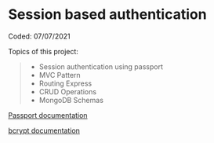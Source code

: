 # Session based authentication

Coded: 07/07/2021

Topics of this project:

> -   Session authentication using passport
> -   MVC Pattern
> -   Routing Express
> -   CRUD Operations
> -   MongoDB Schemas

[Passport documentation](http://www.passportjs.org/)

[bcrypt documentation](https://www.npmjs.com/package/bcrypt)
